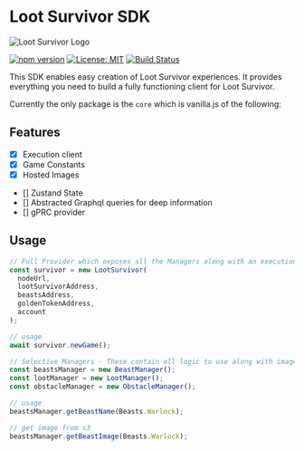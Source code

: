 # Loot Survivor SDK

![Loot Survivor Logo](https://example.com/loot-survivor-logo.png)

[![npm version](https://img.shields.io/npm/v/loot-survivor-sdk.svg)](https://www.npmjs.com/package/loot-survivor-sdk)
[![License: MIT](https://img.shields.io/badge/License-MIT-yellow.svg)](https://opensource.org/licenses/MIT)
[![Build Status](https://travis-ci.org/yourusername/loot-survivor-sdk.svg?branch=main)](https://travis-ci.org/yourusername/loot-survivor-sdk)

This SDK enables easy creation of Loot Survivor experiences. It provides everything you need to build a fully functioning client for Loot Survivor.

Currently the only package is the `core` which is vanilla.js of the following:

## Features

- [x] Execution client
- [x] Game Constants
- [x] Hosted Images
- [] Zustand State
- [] Abstracted Graphql queries for deep information
- [] gPRC provider

## Usage

```js
// Full Provider which exposes all the Managers along with an execution client
const survivor = new LootSurvivor(
  nodeUrl,
  lootSurvivorAddress,
  beastsAddress,
  goldenTokenAddress,
  account
);

// usage
await survivor.newGame();

// Selective Managers - These contain all logic to use along with images
const beastsManager = new BeastManager();
const lootManager = new LootManager();
const obstacleManager = new ObstacleManager();

// usage
beastsManager.getBeastName(Beasts.Warlock);

// get image from s3
beastsManager.getBeastImage(Beasts.Warlock);
```
